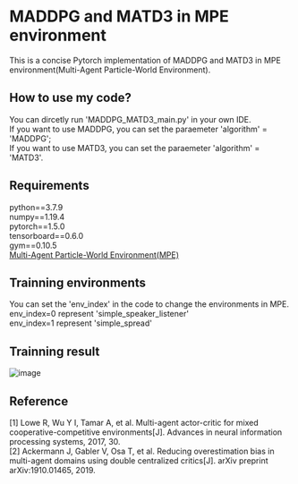 # MADDPG and MATD3 in MPE environment
This is a concise Pytorch implementation of MADDPG and MATD3 in MPE environment(Multi-Agent Particle-World Environment).<br />

## How to use my code?
You can dircetly run 'MADDPG_MATD3_main.py' in your own IDE.<br />
If you want to use MADDPG, you can set the paraemeter 'algorithm' = 'MADDPG';<br />
If you want to use MATD3, you can set the paraemeter 'algorithm' = 'MATD3'.<br />

## Requirements
python==3.7.9<br />
numpy==1.19.4<br />
pytorch==1.5.0<br />
tensorboard==0.6.0<br />
gym==0.10.5<br />
[Multi-Agent Particle-World Environment(MPE)](https://github.com/openai/multiagent-particle-envs)

## Trainning environments
You can set the 'env_index' in the code to change the environments in MPE.<br />
env_index=0 represent 'simple_speaker_listener'<br />
env_index=1 represent 'simple_spread'<br />

## Trainning result
![image](https://github.com/Lizhi-sjtu/MARL-code-pytorch/blob/main/4.MADDPG_MATD3_MPE/MADDPG_MATD3_training_result.png)

## Reference
[1] Lowe R, Wu Y I, Tamar A, et al. Multi-agent actor-critic for mixed cooperative-competitive environments[J]. Advances in neural information processing systems, 2017, 30.<br />
[2] Ackermann J, Gabler V, Osa T, et al. Reducing overestimation bias in multi-agent domains using double centralized critics[J]. arXiv preprint arXiv:1910.01465, 2019.<br />
